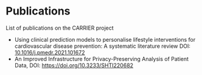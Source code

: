 # Publications

List of publications on the CARRIER project

- Using clinical prediction models to personalise lifestyle interventions for cardiovascular disease prevention: A systematic literature review  DOI: [10.1016/j.pmedr.2021.101672](https://doi.org/10.1016/j.pmedr.2021.101672)
- An Improved Infrastructure for Privacy-Preserving Analysis of Patient Data, DOI: https://doi.org/10.3233/SHTI220682

